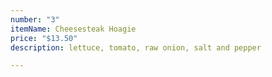 ```yaml
---
number: "3"
itemName: Cheesesteak Hoagie
price: "$13.50"
description: lettuce, tomato, raw onion, salt and pepper

---
```

